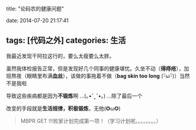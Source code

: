 title: "论码农的健康问题"

date: 2014-07-20 21:17:41

tags: [代码之外]
categories:
 生活
---
我最近发现干阿拉这行的，要么太瘦要么太胖。  

虽然我体检报告正常，但是发现好几个同事的健康堪忧。久坐不动（**得痔疮**），加班熬夜（眼睛里布满**血丝**），该做的事拖着不做（**bag skin too long** (･ิω･ิ)）当然不是我啦

导致这些疾病都是因为**不锻炼**啊 ...(｡•ˇ‸ˇ•｡) ...除了最后一个  

改变的手段就是**生活规律，积极锻炼**，无他(✪ω✪)   

> MBPR GET !!!败家计划完成第一项！（学习计划呢。。。。。。。。）



